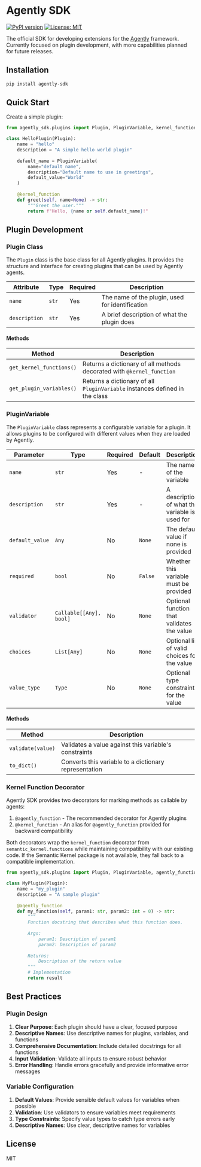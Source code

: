 # Agently SDK

[![PyPI version](https://badge.fury.io/py/agently-sdk.svg)](https://badge.fury.io/py/agently-sdk)
[![License: MIT](https://img.shields.io/badge/License-MIT-yellow.svg)](https://opensource.org/licenses/MIT)

The official SDK for developing extensions for the [Agently](https://github.com/onwardplatforms/agently) framework. Currently focused on plugin development, with more capabilities planned for future releases.

## Installation

```bash
pip install agently-sdk
```

## Quick Start

Create a simple plugin:

```python
from agently_sdk.plugins import Plugin, PluginVariable, kernel_function

class HelloPlugin(Plugin):
    name = "hello"
    description = "A simple hello world plugin"
    
    default_name = PluginVariable(
        name="default_name",
        description="Default name to use in greetings",
        default_value="World"
    )
    
    @kernel_function
    def greet(self, name=None) -> str:
        """Greet the user."""
        return f"Hello, {name or self.default_name}!"
```

## Plugin Development

### Plugin Class

The `Plugin` class is the base class for all Agently plugins. It provides the structure and interface for creating plugins that can be used by Agently agents.

| Attribute     | Type  | Required | Description                                     |
| ------------- | ----- | -------- | ----------------------------------------------- |
| `name`        | `str` | Yes      | The name of the plugin, used for identification |
| `description` | `str` | Yes      | A brief description of what the plugin does     |

#### Methods

| Method                   | Description                                                                 |
| ------------------------ | --------------------------------------------------------------------------- |
| `get_kernel_functions()` | Returns a dictionary of all methods decorated with `@kernel_function`       |
| `get_plugin_variables()` | Returns a dictionary of all `PluginVariable` instances defined in the class |

### PluginVariable

The `PluginVariable` class represents a configurable variable for a plugin. It allows plugins to be configured with different values when they are loaded by Agently.

| Parameter       | Type                    | Required | Default | Description                                    |
| --------------- | ----------------------- | -------- | ------- | ---------------------------------------------- |
| `name`          | `str`                   | Yes      | -       | The name of the variable                       |
| `description`   | `str`                   | Yes      | -       | A description of what the variable is used for |
| `default_value` | `Any`                   | No       | `None`  | The default value if none is provided          |
| `required`      | `bool`                  | No       | `False` | Whether this variable must be provided         |
| `validator`     | `Callable[[Any], bool]` | No       | `None`  | Optional function that validates the value     |
| `choices`       | `List[Any]`             | No       | `None`  | Optional list of valid choices for the value   |
| `value_type`    | `Type`                  | No       | `None`  | Optional type constraint for the value         |

#### Methods

| Method            | Description                                           |
| ----------------- | ----------------------------------------------------- |
| `validate(value)` | Validates a value against this variable's constraints |
| `to_dict()`       | Converts this variable to a dictionary representation |

### Kernel Function Decorator

Agently SDK provides two decorators for marking methods as callable by agents:

1. `@agently_function` - The recommended decorator for Agently plugins
2. `@kernel_function` - An alias for `@agently_function` provided for backward compatibility

Both decorators wrap the `kernel_function` decorator from `semantic_kernel.functions` while maintaining compatibility with our existing code. If the Semantic Kernel package is not available, they fall back to a compatible implementation.

```python
from agently_sdk.plugins import Plugin, PluginVariable, agently_function

class MyPlugin(Plugin):
    name = "my_plugin"
    description = "A sample plugin"
    
    @agently_function
    def my_function(self, param1: str, param2: int = 0) -> str:
        """
        Function docstring that describes what this function does.
        
        Args:
            param1: Description of param1
            param2: Description of param2
            
        Returns:
            Description of the return value
        """
        # Implementation
        return result
```

## Best Practices

### Plugin Design

1. **Clear Purpose**: Each plugin should have a clear, focused purpose
2. **Descriptive Names**: Use descriptive names for plugins, variables, and functions
3. **Comprehensive Documentation**: Include detailed docstrings for all functions
4. **Input Validation**: Validate all inputs to ensure robust behavior
5. **Error Handling**: Handle errors gracefully and provide informative error messages

### Variable Configuration

1. **Default Values**: Provide sensible default values for variables when possible
2. **Validation**: Use validators to ensure variables meet requirements
3. **Type Constraints**: Specify value types to catch type errors early
4. **Descriptive Names**: Use clear, descriptive names for variables

## License

MIT 